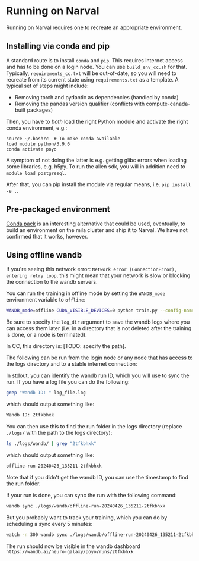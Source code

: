 # Running on Narval

Running on Narval requires one to recreate an appropriate environment. 

## Installing via conda and pip

A standard route is to install `conda` and `pip`. This requires internet access and has to be done on a login node. You can use `build_env_cc.sh` for that. Typically, `requirements_cc.txt` will be out-of-date, so you will need to recreate from its current state using `requirements.txt` as a template. A typical set of steps might include:

* Removing torch and pydantic as dependencies (handled by conda)
* Removing the pandas version qualifier (conflicts with compute-canada-built packages)

Then, you have to *both* load the right Python module and activate the right conda environment, e.g.:

```
source ~/.bashrc  # To make conda available
load module python/3.9.6
conda activate poyo
```

A symptom of not doing the latter is e.g. getting glibc errors when loading some libraries, e.g. h5py. To run the allen sdk, you will in addition need to `module load postgresql`.

After that, you can pip install the module via regular means, i.e. `pip install -e .`.

## Pre-packaged environment

[Conda pack](https://conda.github.io/conda-pack/) is an interesting alternative that could be used, eventually, to build an environment on the mila cluster and ship it to Narval. We have not confirmed that it works, however.

## Using offline wandb

If you're seeing this network error: `Network error (ConnectionError), entering retry loop`, 
this might mean that your network is slow or blocking the connection to the wandb servers.

You can run the training in offline mode by setting the `WANDB_mode` environment variable to `offline`:
```bash
WANDB_mode=offline CUDA_VISIBLE_DEVICES=0 python train.py --config-name train_mc_maze_small log_dir=./logs
```

Be sure to specify the `log_dir` argument to save the wandb logs where you can access them 
later (i.e. in a directory that is not deleted after the training is done, or a node
is terminated).

In CC, this directory is: [TODO: specify the path].

The following can be run from the login node or any node that has access to the logs 
directory and to a stable internet connection:

In stdout, you can identify the wandb run ID, which you will use to sync the run. If you
have a log file you can do the following:
```bash
grep "Wandb ID: " log_file.log
```
which should output something like:
```bash
Wandb ID: 2tfkbhxk
```

You can then use this to find the run folder in the logs directory (replace `./logs/` with the path to the logs directory):
```bash
ls ./logs/wandb/ | grep "2tfkbhxk" 
```
which should output something like:
```bash
offline-run-20240426_135211-2tfkbhxk
```

Note that if you didn't get the wandb ID, you can use the timestamp to find the run folder.

If your run is done, you can sync the run with the following command:
```bash
wandb sync ./logs/wandb/offline-run-20240426_135211-2tfkbhxk
```

But you probably want to track your training, which you can do by scheduling a sync every 5 minutes:
```bash
watch -n 300 wandb sync ./logs/wandb/offline-run-20240426_135211-2tfkbhxk
```

The run should now be visible in the wandb dashboard `https://wandb.ai/neuro-galaxy/poyo/runs/2tfkbhxk`